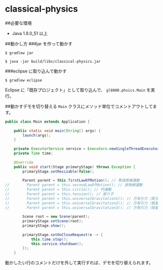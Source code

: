 # classical-physics
##必要な環境
- Java 1.8.0_51 以上

##動かし方
###jar を作って動かす
```bash:
$ gradlew jar

$ java -jar build/libs/classical-physics.jar
```

###eclipse に取り込んで動かす
```bash:
$ gradlew eclipse
```

Eclipse に「既存プロジェクト」として取り込んで、 `gl8080.phsics.Main` を実行。

##動かすデモを切り替える
`Main` クラスにメソッド単位でコメントアウトしてます。

```java
public class Main extends Application {
    
    public static void main(String[] args) {
        launch(args);
    }
    
    private ExecutorService service = Executors.newSingleThreadExecutor();
    private Time time;
    
    @Override
    public void start(Stage primaryStage) throws Exception {
        primaryStage.setResizable(false);
        
        Parent parent = this.firstLawOfMotion(); // 等速直線運動
//        Parent parent = this.secondLawOfMotion(); // 放物線運動
//        Parent parent = this.circle(); // 円運動
//        Parent parent = this.tension(); // 振り子
//        Parent parent = this.universalGravitation1(); // 万有引力（冥王星 - カロン）
//        Parent parent = this.universalGravitation2(); // 万有引力（彗星）
//        Parent parent = this.universalGravitation3(); // 万有引力（恒星 - 惑星 - 衛星）
        
        Scene root = new Scene(parent);
        primaryStage.setScene(root);
        primaryStage.show();
        
        primaryStage.setOnCloseRequest(e -> {
            this.time.stop();
            this.service.shutdown();
        });
    }
```

動かしたい行のコメントだけを外して実行すれば、デモを切り替えられます。
